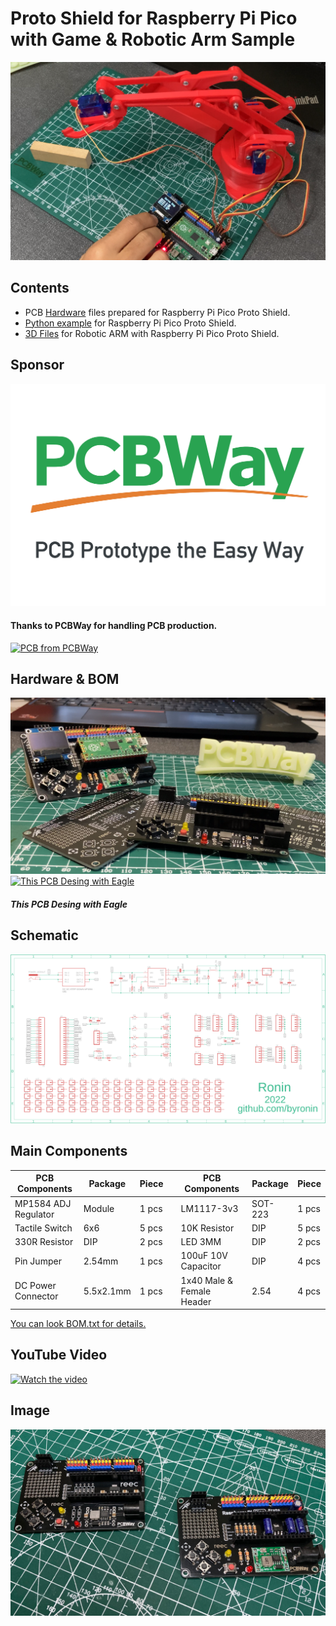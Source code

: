 # Proto Shield for Raspberry Pi Pico with Game & Robotic Arm Sample
 
![](https://github.com/byronin/Pico_ProtoShield/blob/main/Hardware/Robotic_ARM.png)
## Contents
- PCB [Hardware](https://github.com/byronin/Pico_ProtoShield/tree/main/Hardware "Hardware") files prepared for Raspberry Pi Pico Proto Shield.
- [Python example](https://github.com/byronin/Pico_ProtoShield/tree/main/Software "Python example") for Raspberry Pi Pico Proto Shield.
- [3D Files](https://github.com/byronin/Pico_ProtoShield/tree/main/Software "3D Files") for Robotic ARM with Raspberry Pi Pico Proto Shield.
## Sponsor
[![](https://github.com/byronin/Wi-Fi_Sesnse_Board/blob/main/Hardware/images/PCBWay_logo.png)](https://www.pcbway.com/project/shareproject/WiFi_Motor_Controller_Board_Usable_with_Python_Raspberry_Pi_b6ae453c.html)
#### Thanks to PCBWay for handling PCB production.
<a href="https://www.pcbway.com/project/shareproject/Proto_Shield_for_Raspberry_Pi_Pico_with_Game_Robotic_Arm_Sample_00b60a64.html"><img src="https://www.pcbway.com/project/img/images/frompcbway-1220.png" alt="PCB from PCBWay" /></a>
## Hardware & BOM
![PCBs](https://github.com/byronin/Pico_ProtoShield/blob/main/Hardware/PCBWay1.png "PCBs")
 [![This PCB Desing with Eagle ](https://www.snapeda.com/static/img/eda/eagle.png "PCB Desing with Eagle ")](https://www.autodesk.com/products/eagle/free-download "This PCB Desing with Eagle ") 
  ##### This PCB Desing with Eagle  
  
  ## Schematic
![](https://github.com/byronin/Pico_ProtoShield/blob/main/Hardware/Schematic.png)

  ## Main Components 
| PCB Components  | Package |Piece || PCB Components  | Package |Piece |  
| ------------- | ------------- |------------- |---------| ------------- | ------------- |------------- |
| MP1584 ADJ Regulator  | Module | 1 pcs  || LM1117-3v3 | SOT-223  | 1 pcs |
| Tactile Switch  | 6x6 | 5 pcs || 10K Resistor  | DIP | 5 pcs |
| 330R Resistor | DIP  | 2 pcs  || LED 3MM | DIP | 2 pcs |
| Pin Jumper  | 2.54mm | 1 pcs || 100uF 10V Capacitor  | DIP  | 4 pcs  |
| DC Power Connector  | 5.5x2.1mm | 1 pcs || 1x40 Male & Female Header  | 2.54  | 4 pcs  |

[You can look BOM.txt for details.](https://github.com/byronin/Pico_ProtoShield/blob/main/Hardware/BOM.txt "You can look BOM.txt")  

 ## YouTube Video
[![Watch the video](https://img.youtube.com/vi/SCy5gge8_cE/default.jpg)](https://youtu.be/SCy5gge8_cE)

## Image 
![](https://github.com/byronin/Pico_ProtoShield/blob/main/Hardware/PCB_ass.png)


